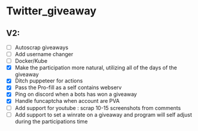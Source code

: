 # Twitter_giveaway

## V2:

 * [ ] Autoscrap giveaways
 * [ ] Add username changer
 * [ ] Docker/Kube
 * [x] Make the participation more natural, utilizing all of the days of the giveaway
 * [x] Ditch puppeteer for actions
 * [x] Pass the Pro-fill as a self contains webserv
 * [x] Ping on discord when a bots has won a giveaway
 * [x] Handle funcaptcha when account are PVA
 * [ ] Add support for youtube : scrap 10-15 screenshots from comments
 * [ ] Add support to set a winrate on a giveaway and program will self adjust during the participations time
